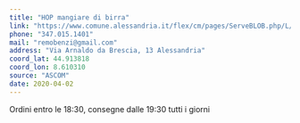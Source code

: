 ```yaml
---
title: "HOP mangiare di birra"
link: "https://www.comune.alessandria.it/flex/cm/pages/ServeBLOB.php/L/IT/IDPagina/2069"
phone: "347.015.1401"
mail: "remobenzi@gmail.com"
address: "Via Arnaldo da Brescia, 13 Alessandria"
coord_lat: 44.913818
coord_lon: 8.610310
source: "ASCOM"
date: 2020-04-02
---
```


Ordini entro le 18:30, consegne dalle 19:30 tutti i giorni
